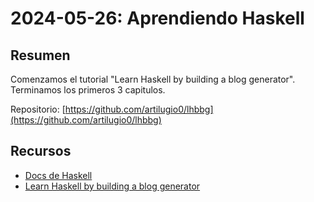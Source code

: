 # 2024-05-26: Aprendiendo Haskell

## Resumen
Comenzamos el tutorial "Learn Haskell by building a blog generator". Terminamos los primeros 3 capitulos.

Repositorio: [https://github.com/artilugio0/lhbbg](https://github.com/artilugio0/lhbbg)

## Recursos
- [Docs de Haskell](https://www.haskell.org/documentation/)
- [Learn Haskell by building a blog generator](https://learn-haskell.blog/01-about.html)
